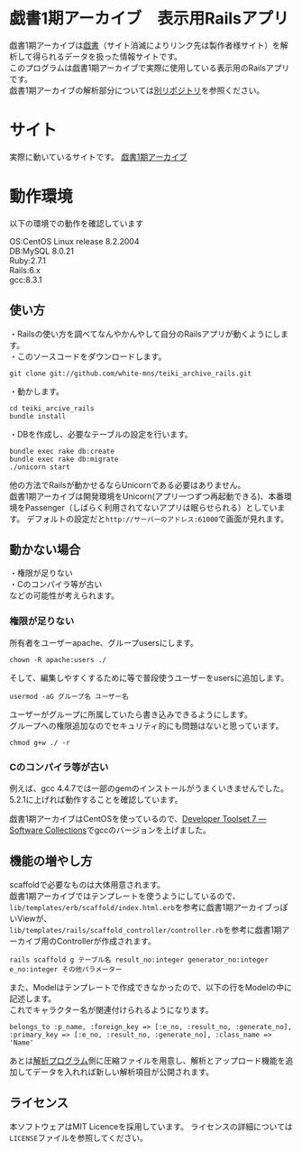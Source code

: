 # 戯書1期アーカイブ　表示用Railsアプリ
戯書1期アーカイブは[戯書](http://lisge.com/)（サイト消滅によりリンク先は製作者様サイト）を解析して得られるデータを扱った情報サイトです。  
このプログラムは戯書1期アーカイブで実際に使用している表示用のRailsアプリです。  
戯書1期アーカイブの解析部分については[別リポジトリ](https://github.com/white-mns/teiki_arcive_parse/tree/tawa_1)を参照ください。

# サイト
実際に動いているサイトです。 
[戯書1期アーカイブ](https://data.teiki.org/tawa_1)

# 動作環境
以下の環境での動作を確認しています  
  
OS:CentOS Linux release 8.2.2004  
DB:MySQL 8.0.21  
Ruby:2.7.1  
Rails:6.x  
gcc:8.3.1

## 使い方
・Railsの使い方を調べてなんやかんやして自分のRailsアプリが動くようにします。  
・このソースコードをダウンロードします。  

    git clone git://github.com/white-mns/teiki_archive_rails.git

・動かします。  

    cd teiki_arcive_rails
    bundle install
 
・DBを作成し、必要なテーブルの設定を行います。
 
    bundle exec rake db:create
    bundle exec rake db:migrate
    ./unicorn start
    
他の方法でRailsが動かせるならUnicornである必要はありません。  
戯書1期アーカイブは開発環境をUnicorn(アプリ一つずつ再起動できる)、本番環境をPassenger（しばらく利用されてないアプリは眠らせられる）としています。
デフォルトの設定だと`http://サーバーのアドレス:61000`で画面が見れます。

## 動かない場合
・権限が足りない  
・Cのコンパイラ等が古い  
などの可能性が考えられます。

### 権限が足りない
所有者をユーザーapache、グループusersにします。

    chown -R apache:users ./
  
そして、編集しやすくするために等で普段使うユーザーをusersに追加します。

    usermod -aG グループ名 ユーザー名
    
ユーザーがグループに所属していたら書き込みできるようにします。  
グループへの権限追加なのでセキュリティ的にも問題はないと思っています。

    chmod g+w ./ -r

### Cのコンパイラ等が古い

例えば、gcc 4.4.7では一部のgemのインストールがうまくいきませんでした。  
5.2.1に上げれば動作することを確認しています。

戯書1期アーカイブはCentOSを使っているので、[Developer Toolset 7 &mdash; Software Collections](https://www.softwarecollections.org/en/scls/rhscl/devtoolset-7/)でgccのバージョンを上げました。

## 機能の増やし方
scaffoldで必要なものは大体用意されます。  
戯書1期アーカイブではテンプレートを使うようにしているので、  
`lib/templates/erb/scaffold/index.html.erb`を参考に戯書1期アーカイブっぽいViewが、  
`lib/templates/rails/scaffold_controller/controller.rb`を参考に戯書1期アーカイブ用のControllerが作成されます。  

    rails scaffold g テーブル名 result_no:integer generator_no:integer e_no:integer その他パラメーター

また、Modelはテンプレートで作成できなかったので、以下の行をModelの中に記述します。  
これでキャラクター名が関連付けられるようになります。

	belongs_to :p_name, :foreign_key => [:e_no, :result_no, :generate_no], :primary_key => [:e_no, :result_no, :generate_no], :class_name => 'Name'

あとは[解析プログラム](https://github.com/white-mns/teiki_arcive_parse/tree/tawa_1)側に圧縮ファイルを用意し、解析とアップロード機能を追加してデータを入れれば新しい解析項目が公開されます。

## ライセンス
本ソフトウェアはMIT Licenceを採用しています。 ライセンスの詳細については`LICENSE`ファイルを参照してください。
